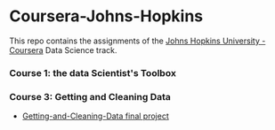# Coursera-Johns-Hopkins

This repo contains the assignments of the [Johns Hopkins University - Coursera](https://www.coursera.org/jhu) Data Science track.
<br/>

### Course 1: the data Scientist's Toolbox 

### Course 3: Getting and Cleaning Data

- [Getting-and-Cleaning-Data final project](03-Getting-and-Cleaning-Data)


